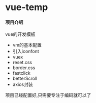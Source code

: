 # vue-temp

#### 项目介绍
vue的开发模板
- vm的基本配置
- 引入iconfont
- vuex
- reset.css
- border.css
- fastclick
- betterScroll
- axios封装

项目已经配置好,只需要专注于编码就可以了